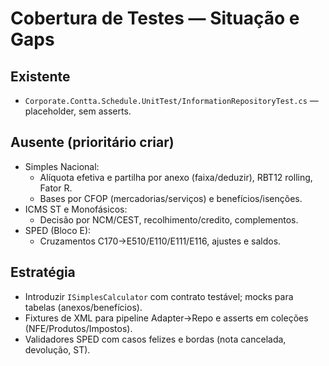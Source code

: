 # Cobertura de Testes — Situação e Gaps

## Existente
- `Corporate.Contta.Schedule.UnitTest/InformationRepositoryTest.cs` — placeholder, sem asserts.

## Ausente (prioritário criar)
- Simples Nacional:
  - Alíquota efetiva e partilha por anexo (faixa/deduzir), RBT12 rolling, Fator R.
  - Bases por CFOP (mercadorias/serviços) e benefícios/isenções.
- ICMS ST e Monofásicos:
  - Decisão por NCM/CEST, recolhimento/credito, complementos.
- SPED (Bloco E):
  - Cruzamentos C170→E510/E110/E111/E116, ajustes e saldos.

## Estratégia
- Introduzir `ISimplesCalculator` com contrato testável; mocks para tabelas (anexos/benefícios).
- Fixtures de XML para pipeline Adapter→Repo e asserts em coleções (NFE/Produtos/Impostos).
- Validadores SPED com casos felizes e bordas (nota cancelada, devolução, ST).

